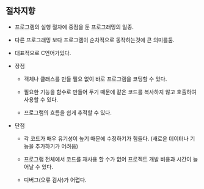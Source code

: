 ## 절차지향

- 프로그램의 실행 절차에 중점을 둔 프로그래밍의 일종.

- 다른 프로그래밍 보다 프로그램이 순차적으로 동작하는것에 큰 의미를둠.

- 대표적으로 C언어가있다.

- 장점
  - 객체나 클래스를 만들 필요 없이 바로 프로그램을 코딩할 수 있다.
  
  - 필요한 기능을 함수로 만들어 두기 때문에 같은 코드를 복사하지 않고 호출하여 사용할 수 있다.

  - 프로그램의 흐름을 쉽게 추적할 수 있다.

- 단점
   - 각 코드가 매우 유기성이 높기 때문에 수정하기가 힘들다. (새로운 데이터나 기능을 추가하기가 어려움)

   - 프로그램 전체에서 코드를 재사용 할 수가 없어 프로젝트 개발 비용과 시간이 늘어날 수 있다.

   - 디버그(오류 검사)가 어렵다.